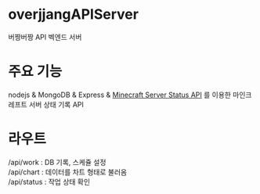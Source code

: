 # overjjangAPIServer
버짱버짱 API 벡엔드 서버
# 주요 기능
nodejs & MongoDB & Express & [Minecraft Server Status API](https://api.mcsrvstat.us/) 를 이용한 마인크레프트 서버 상태 기록 API

# 라우트
/api/work : DB 기록, 스케쥴 설정<br>
/api/chart : 데이터를 차트 형태로 불러옴<br>
/api/status : 작업 상태 확인
